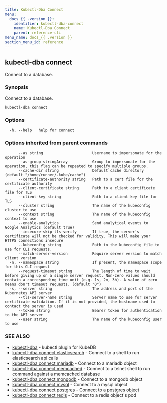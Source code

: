 ```yaml
---
title: Kubectl-Dba Connect
menu:
  docs_{{ .version }}:
    identifier: kubectl-dba-connect
    name: Kubectl-Dba Connect
    parent: reference-cli
menu_name: docs_{{ .version }}
section_menu_id: reference
---
```

## kubectl-dba connect

Connect to a database.

### Synopsis

Connect to a database.

```
kubectl-dba connect
```

### Options

```
  -h, --help   help for connect
```

### Options inherited from parent commands

```
      --as string                      Username to impersonate for the operation
      --as-group stringArray           Group to impersonate for the operation, this flag can be repeated to specify multiple groups.
      --cache-dir string               Default cache directory (default "/home/runner/.kube/cache")
      --certificate-authority string   Path to a cert file for the certificate authority
      --client-certificate string      Path to a client certificate file for TLS
      --client-key string              Path to a client key file for TLS
      --cluster string                 The name of the kubeconfig cluster to use
      --context string                 The name of the kubeconfig context to use
      --enable-analytics               Send analytical events to Google Analytics (default true)
      --insecure-skip-tls-verify       If true, the server's certificate will not be checked for validity. This will make your HTTPS connections insecure
      --kubeconfig string              Path to the kubeconfig file to use for CLI requests.
      --match-server-version           Require server version to match client version
  -n, --namespace string               If present, the namespace scope for this CLI request
      --request-timeout string         The length of time to wait before giving up on a single server request. Non-zero values should contain a corresponding time unit (e.g. 1s, 2m, 3h). A value of zero means don't timeout requests. (default "0")
  -s, --server string                  The address and port of the Kubernetes API server
      --tls-server-name string         Server name to use for server certificate validation. If it is not provided, the hostname used to contact the server is used
      --token string                   Bearer token for authentication to the API server
      --user string                    The name of the kubeconfig user to use
```

### SEE ALSO

* [kubectl-dba](/docs/reference/cli/kubectl-dba.md)	 - kubectl plugin for KubeDB
* [kubectl-dba connect elasticsearch](/docs/reference/cli/kubectl-dba_connect_elasticsearch.md)	 - Connect to a shell to run elasticsearch api calls
* [kubectl-dba connect mariadb](/docs/reference/cli/kubectl-dba_connect_mariadb.md)	 - Connect to a mariadb object
* [kubectl-dba connect memcached](/docs/reference/cli/kubectl-dba_connect_memcached.md)	 - Connect to a telnet shell to run command against a memcached database
* [kubectl-dba connect mongodb](/docs/reference/cli/kubectl-dba_connect_mongodb.md)	 - Connect to a mongodb object
* [kubectl-dba connect mysql](/docs/reference/cli/kubectl-dba_connect_mysql.md)	 - Connect to a mysql object
* [kubectl-dba connect postgres](/docs/reference/cli/kubectl-dba_connect_postgres.md)	 - Connect to a postgres object
* [kubectl-dba connect redis](/docs/reference/cli/kubectl-dba_connect_redis.md)	 - Connect to a redis object's pod

